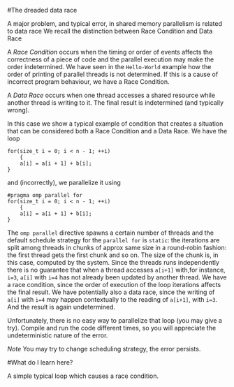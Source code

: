#The dreaded data race

A major problem, and typical error, in shared memory parallelism is related to data race
We recall the distinction between Race Condition and Data Race

A *Race Condition* occurs when the timing or order of events affects the correctness of a piece of code and the parallel execution may make the order indetermined. We have seen in the `Hello-World` example how the order of printing of parallel threads is not determined. If this is a cause of incorrect program behaviour, we have a Race Condition.

A *Data Race* occurs when one thread accesses a shared resource while another thread is writing to it. The final result is indetermined (and typically wrong).

In this case we show a typical example of condition that creates a situation that can be considered both a Race Condition and a Data Race. We have the loop

	for(size_t i = 0; i < n - 1; ++i)
    	{
      	a[i] = a[i + 1] + b[i];
	}

and (incorrectly), we parallelize it using

	#pragma omp parallel for
	for(size_t i = 0; i < n - 1; ++i)
    	{
      	a[i] = a[i + 1] + b[i];
	}
The `omp parallel` directive spawns a certain number of threads and the default schedule strategy for the `parallel for` is `static`: the iterations are split among threads in chunks of approx same size in a round-robin fashion: the first thread gets the first chunk and so on. The size of the chunk is, in this case, computed by the system. Since the threads runs independently there is no guarantee that when a thread accesses `a[i+1]` with,for instance, `i=3`,  `a[i]` with `i=4` has not already been updated by another thread. We have a race condition, since the order of execution of the loop iterations affects the final result. We have potentially also a data race, since the writing of `a[i]` with `i=4` may happen contextually to the reading of `a[i+1]`, with `i=3`. And the result is again undetermined.

Unfortunately, there is no easy way to parallelize that loop  (you may give a try). Compile and run the code different times, so you will appreciate the undeterministic nature of the error.

*Note* You may try to change scheduling strategy, the error persists.

#What do I learn here?

A simple typical loop which causes a race condition. 



